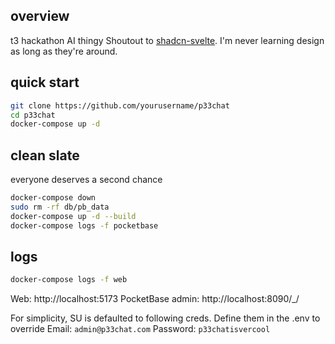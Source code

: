 ## overview

t3 hackathon AI thingy
Shoutout to [shadcn-svelte](https://github.com/huntabyte/shadcn-svelte). I'm never learning design as long as they're around.

## quick start

```bash
git clone https://github.com/yourusername/p33chat
cd p33chat
docker-compose up -d
```

## clean slate

everyone deserves a second chance

```bash
docker-compose down
sudo rm -rf db/pb_data
docker-compose up -d --build
docker-compose logs -f pocketbase
```

## logs

```bash
docker-compose logs -f web
```

Web: http://localhost:5173
PocketBase admin: http://localhost:8090/\_/

For simplicity, SU is defaulted to following creds. Define them in the .env to override
Email: `admin@p33chat.com`
Password: `p33chatisvercool`
